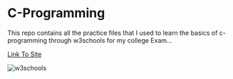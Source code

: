 # C-Programming

This repo contains all the practice files that I used to learn the basics of c-programming through w3schools for my college Exam...

[Link To Site](https://www.w3schools.com/c/)

![w3schools](https://github.com/techxrishabh/C-Progamming/assets/132020097/2ff5bcc3-342b-44c3-806a-41b00e825d3e)
